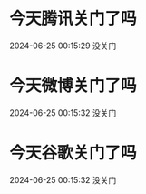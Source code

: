 # 今天腾讯关门了吗

2024-06-25 00:15:29 没关门

# 今天微博关门了吗

2024-06-25 00:15:32 没关门

# 今天谷歌关门了吗

2024-06-25 00:15:32 没关门

